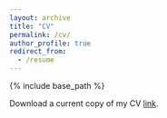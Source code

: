 ```yaml
---
layout: archive
title: "CV"
permalink: /cv/
author_profile: true
redirect_from:
  - /resume
---
```


{% include base_path %}

Download a current copy of my CV [link](http://gburtch.github.io/files/Gordon_Burtch_CV/gb_cv.pdf "here").

